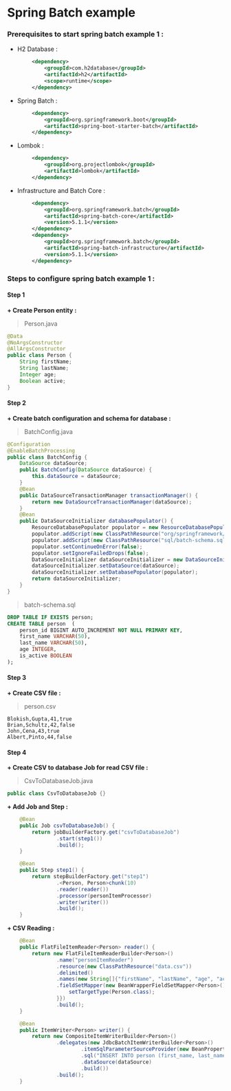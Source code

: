 # Spring Batch example

### Prerequisites to start spring batch example 1 :

- H2 Database :
``` xml
        <dependency>
            <groupId>com.h2database</groupId>
            <artifactId>h2</artifactId>
            <scope>runtime</scope>
        </dependency>
```

- Spring Batch :
```xml
        <dependency>
            <groupId>org.springframework.boot</groupId>
            <artifactId>spring-boot-starter-batch</artifactId>
        </dependency>
```

- Lombok :
```xml
		<dependency>
			<groupId>org.projectlombok</groupId>
			<artifactId>lombok</artifactId>
		</dependency>
```

- Infrastructure and Batch Core :
```xml
		<dependency>
			<groupId>org.springframework.batch</groupId>
			<artifactId>spring-batch-core</artifactId>
			<version>5.1.1</version>
		</dependency>
		<dependency>
			<groupId>org.springframework.batch</groupId>
			<artifactId>spring-batch-infrastructure</artifactId>
			<version>5.1.1</version>
		</dependency>
```

### Steps to configure spring batch example 1 :

#### Step 1

**+ Create Person entity :**

> Person.java

```java
@Data
@NoArgsConstructor
@AllArgsConstructor
public class Person {
    String firstName;
    String lastName;
    Integer age;
    Boolean active;
}
```

#### Step 2

**+ Create batch configuration and schema for database :**
  
> BatchConfig.java

```java
@Configuration
@EnableBatchProcessing
public class BatchConfig {
    DataSource dataSource;
    public BatchConfig(DataSource dataSource) {
        this.dataSource = dataSource;
    }
    @Bean
    public DataSourceTransactionManager transactionManager() {
        return new DataSourceTransactionManager(dataSource);
    }
    @Bean
    public DataSourceInitializer databasePopulator() {
        ResourceDatabasePopulator populator = new ResourceDatabasePopulator();
        populator.addScript(new ClassPathResource("org/springframework/batch/core/schema-h2.sql"));
        populator.addScript(new ClassPathResource("sql/batch-schema.sql"));
        populator.setContinueOnError(false);
        populator.setIgnoreFailedDrops(false);
        DataSourceInitializer dataSourceInitializer = new DataSourceInitializer();
        dataSourceInitializer.setDataSource(dataSource);
        dataSourceInitializer.setDatabasePopulator(populator);
        return dataSourceInitializer;
    }
}
```

> batch-schema.sql

```sql
DROP TABLE IF EXISTS person;
CREATE TABLE person  (
    person_id BIGINT AUTO_INCREMENT NOT NULL PRIMARY KEY,
    first_name VARCHAR(50),
    last_name VARCHAR(50),
    age INTEGER,
    is_active BOOLEAN
);
```

#### Step 3

**+ Create CSV file :**
  
> person.csv

```csv
Blokish,Gupta,41,true
Brian,Schultz,42,false
John,Cena,43,true
Albert,Pinto,44,false
```

#### Step 4

**+ Create CSV to database Job for read CSV file :**
  
> CsvToDatabaseJob.java

```java
public class CsvToDatabaseJob {}
```

**+ Add Job and Step :**

```java
    @Bean
    public Job csvToDatabaseJob() {
        return jobBuilderFactory.get("csvToDatabaseJob")
                .start(step1())
                .build();
    }

    @Bean
    public Step step1() {
        return stepBuilderFactory.get("step1")
                .<Person, Person>chunk(10)
                .reader(reader())
                .processor(personItemProcessor)
                .writer(writer())
                .build();
    }
```

**+ CSV Reading :**

```java
    @Bean
    public FlatFileItemReader<Person> reader() {
        return new FlatFileItemReaderBuilder<Person>()
                .name("personItemReader")
                .resource(new ClassPathResource("data.csv"))
                .delimited()
                .names(new String[]{"firstName", "lastName", "age", "active"})
                .fieldSetMapper(new BeanWrapperFieldSetMapper<Person>() {{
                    setTargetType(Person.class);
                }})
                .build();
    }

    @Bean
    public ItemWriter<Person> writer() {
        return new CompositeItemWriterBuilder<Person>()
                .delegates(new JdbcBatchItemWriterBuilder<Person>()
                        .itemSqlParameterSourceProvider(new BeanPropertyItemSqlParameterSourceProvider<>())
                        .sql("INSERT INTO person (first_name, last_name, age, active) VALUES (:firstName, :lastName, :age, :active)")
                        .dataSource(dataSource)
                        .build())
                .build();
    }
```
